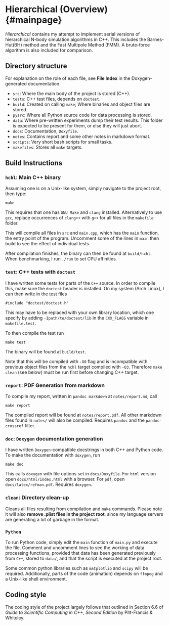 # Hierarchical (Overview) {#mainpage}

_Hierarchical_ contains my attempt to implement serial versions of hierarchical
N-body simulation algorithms in C++. This includes the Barnes-Hut(BH) method and
the Fast Multipole Method (FMM). A brute-force algorithm is also included for
comparison.

## Directory structure

For explanation on the role of each file, see **File Index** in the
Doxygen-generated documentation.

- `src`: Where the main body of the project is stored (C++).
- `tests`: C++ test files, depends on `doctest`.
- `build`: Created on calling `make`; Where binaries and object files are
  stored.
- `pysrc`: Where all Python source code for data processing is stored.
- `data`: Where pre-written experiments dump their test results. This folder is
  expected to be present for them, or else they will just abort.
- `docs`: Documentation, `Doxyfile`.
- `notes`: Contains report and some other notes in markdown format.
- `scripts`: Very short bash scripts for small tasks.
- `makefiles`: Stores all `make` targets.

## Build Instructions

### `hchl`: Main C++ binary

Assuming one is on a Unix-like system, simply navigate to the project root, then
type:

~~~{.bash}
make
~~~

This requires that one has `GNU Make` and `clang` installed. Alternatively to
use `gcc`, replace occurrences of `clang++` with `g++` for all files in the
`makefile` folder.

This will compile all files in `src` and `main.cpp`, which has the `main`
function, the entry point of the program. Uncomment some of the lines in `main`
then build to see the effect of individual tests.

After compilation finishes, the binary can then be found at `build/hchl`. When
benchmarking, I run `./run` to set CPU affinities.

### `test`: C++ tests with `doctest`

I have written some tests for parts of the `C++` source. In order to compile
this, make sure the `doctest` header is installed. On my system (Arch Linux), I
can then write in the test files

~~~{.cpp}
#include "doctest/doctest.h"
~~~

This may have to be replaced with your own library location, which one specify
by adding `-Ipath/to/doctest/lib` in the `CXX_FLAGS` variable in
`makefile.test`.

To then compile the test run

~~~{.bash}
make test
~~~

The binary will be found at `build/test`.

Note that this will be compiled with `-O0` flag and is incompatible with
previous object files from the `hchl` target compiled with `-O3`. Therefore
`make clean` (see below) must be run first before changing C++ target.

### `report`: PDF Generation from markdown

To compile my report, written in `pandoc markdown` at `notes/report.md`, call

~~~{.bash}
make report
~~~

The compiled report will be found at `notes/report.pdf`. All other markdown
files found in `notes/` will also be compiled. Requires `pandoc` and the
`pandoc-crossref` filter.

### `doc`: `Doxygen` documentation generation

I have written `Doxygen`-compatible docstrings in both C++ and Python code. To
make the documentation with `doxygen`, run

~~~{.bash}
make doc
~~~

This calls `doxygen` with file options set in `docs/Doxyfile`. For `html`
version open `docs/html/index.html` with a browser. For `pdf`, open
`docs/latex/refman.pdf`. Requires `doxygen`.

### `clean`: Directory clean-up

Cleans all files resulting from compilation and `make` commands. Please note it
will also **remove .plist files in the project root**, since my language servers
are generating a lot of garbage in the format.

### `Python`

To run Python code, simply edit the `main` function of `main.py` and execute the
file. Comment and uncomment lines to see the working of data processing
functions, provided that data has been generated previously from `C++`, stored
to `data/`, and that the script is executed at the project root.

Some common python libraries such as `matplotlib` and `scipy` will be required.
Additionally, parts of the code (animation) depends on `ffmpeg` and a Unix-like
shell environment.

## Coding style

The coding style of the project largely follows that outlined in Section 6.6 of
_Guide to Scientific Computing in C++, Second Edition_ by Pitt-Francis &
Whiteley.
